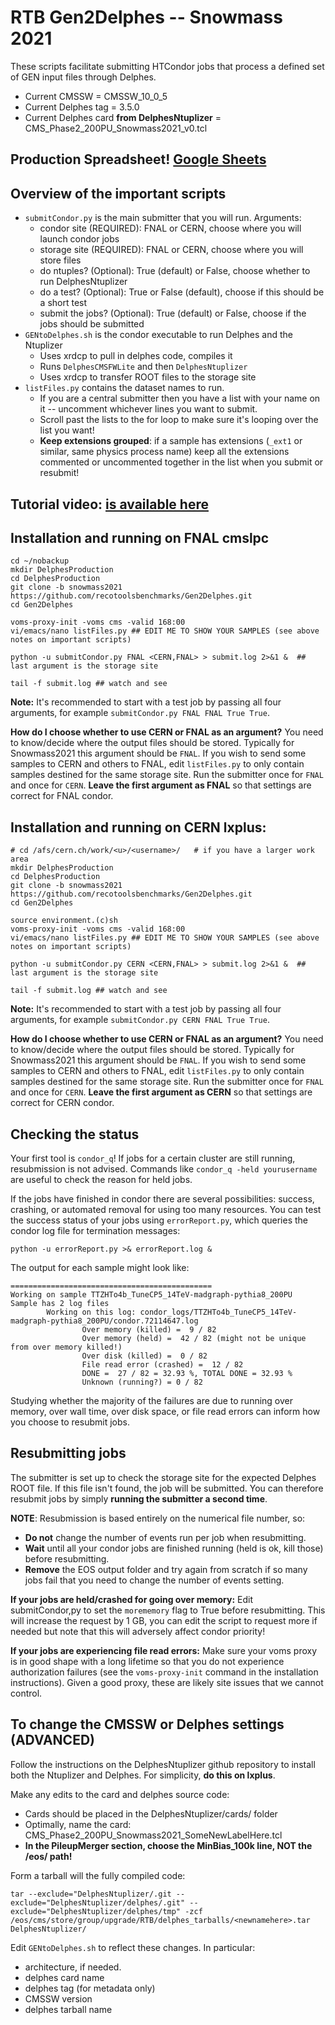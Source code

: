 # RTB Gen2Delphes -- Snowmass 2021

These scripts facilitate submitting HTCondor jobs that process a defined set of GEN input files through Delphes.

 * Current CMSSW = CMSSW_10_0_5
 * Current Delphes tag = 3.5.0
 * Current Delphes card **from DelphesNtuplizer** = CMS_Phase2_200PU_Snowmass2021_v0.tcl

## Production Spreadsheet! [Google Sheets](https://docs.google.com/spreadsheets/d/1BMxoGrp8FSIEvVfwvam0_Ae-chTedkaejfaA52epXQA/edit?usp=sharing)

## Overview of the important scripts

 * `submitCondor.py` is the main submitter that you will run. Arguments:
   * condor site (REQUIRED): FNAL or CERN, choose where you will launch condor jobs
   * storage site (REQUIRED): FNAL or CERN, choose where you will store files
   * do ntuples? (Optional): True (default) or False, choose whether to run DelphesNtuplizer
   * do a test? (Optional): True or False (default), choose if this should be a short test
   * submit the jobs? (Optional): True (default) or False, choose if the jobs should be submitted
 * `GENtoDelphes.sh` is the condor executable to run Delphes and the Ntuplizer
   * Uses xrdcp to pull in delphes code, compiles it
   * Runs `DelphesCMSFWLite` and then `DelphesNtuplizer`
   * Uses xrdcp to transfer ROOT files to the storage site
 * `listFiles.py` contains the dataset names to run. 
   * If you are a central submitter then you have a list with your name on it -- uncomment whichever lines you want to submit.
   * Scroll past the lists to the for loop to make sure it's looping over the list you want!
   * **Keep extensions grouped**: if a sample has extensions (`_ext1` or similar, same physics process name) keep all the extensions commented or uncommented together in the list when you submit or resubmit!

## Tutorial video: [is available here](https://youtu.be/wrVFHq6mAM8)

## Installation and running on FNAL cmslpc

```
cd ~/nobackup
mkdir DelphesProduction
cd DelphesProduction
git clone -b snowmass2021 https://github.com/recotoolsbenchmarks/Gen2Delphes.git 
cd Gen2Delphes

voms-proxy-init -voms cms -valid 168:00
vi/emacs/nano listFiles.py ## EDIT ME TO SHOW YOUR SAMPLES (see above notes on important scripts)

python -u submitCondor.py FNAL <CERN,FNAL> > submit.log 2>&1 &  ## last argument is the storage site

tail -f submit.log ## watch and see
```

**Note:** It's recommended to start with a test job by passing all four arguments, for example `submitCondor.py FNAL FNAL True True`. 

**How do I choose whether to use CERN or FNAL as an argument?** You need to know/decide where the output files should be stored. Typically for Snowmass2021 this argument should be `FNAL`. If you wish to send some samples to CERN and others to FNAL, edit `listFiles.py` to only contain samples destined for the same storage site. Run the submitter once for `FNAL` and once for `CERN`. **Leave the first argument as FNAL** so that settings are correct for FNAL condor.

## Installation and running on CERN lxplus:

```
# cd /afs/cern.ch/work/<u>/<username>/   # if you have a larger work area
mkdir DelphesProduction
cd DelphesProduction
git clone -b snowmass2021 https://github.com/recotoolsbenchmarks/Gen2Delphes.git 
cd Gen2Delphes

source environment.(c)sh
voms-proxy-init -voms cms -valid 168:00
vi/emacs/nano listFiles.py ## EDIT ME TO SHOW YOUR SAMPLES (see above notes on important scripts)

python -u submitCondor.py CERN <CERN,FNAL> > submit.log 2>&1 &  ## last argument is the storage site

tail -f submit.log ## watch and see
```

**Note:** It's recommended to start with a test job by passing all four arguments, for example `submitCondor.py CERN FNAL True True`. 

**How do I choose whether to use CERN or FNAL as an argument?** You need to know/decide where the output files should be stored. Typically for Snowmass2021 this argument should be `FNAL`. If you wish to send some samples to CERN and others to FNAL, edit `listFiles.py` to only contain samples destined for the same storage site. Run the submitter once for `FNAL` and once for `CERN`. **Leave the first argument as CERN** so that settings are correct for CERN condor.

## Checking the status

Your first tool is `condor_q`! If jobs for a certain cluster are still running, resubmission is not advised. Commands like `condor_q -held yourusername` are useful to check the reason for held jobs. 

If the jobs have finished in condor there are several possibilities: success, crashing, or automated removal for using too many resources. You can test the success status of your jobs using `errorReport.py`, which queries the condor log file for termination messages:

```
python -u errorReport.py >& errorReport.log &
```

The output for each sample might look like: 
```
=============================================
Working on sample TTZHTo4b_TuneCP5_14TeV-madgraph-pythia8_200PU
Sample has 2 log files
        Working on this log: condor_logs/TTZHTo4b_TuneCP5_14TeV-madgraph-pythia8_200PU/condor.72114647.log
                Over memory (killed) =  9 / 82
                Over memory (held) =  42 / 82 (might not be unique from over memory killed!)
                Over disk (killed) =  0 / 82
                File read error (crashed) =  12 / 82
                DONE =  27 / 82 = 32.93 %, TOTAL DONE = 32.93 %
                Unknown (running?) = 0 / 82
```

Studying whether the majority of the failures are due to running over memory, over wall time, over disk space, or file read errors can inform how you choose to resubmit jobs.

## Resubmitting jobs

The submitter is set up to check the storage site for the expected Delphes ROOT file. If this file isn't found, the job will be submitted. You can therefore resubmit jobs by simply **running the submitter a second time**. 

**NOTE**: Resubmission is based entirely on the numerical file number, so: 
 * **Do not** change the number of events run per job when resubmitting. 
 * **Wait** until all your condor jobs are finished running (held is ok, kill those) before resubmitting.
 * **Remove** the EOS output folder and try again from scratch if so many jobs fail that you need to change the number of events setting.  

**If your jobs are held/crashed for going over memory:** Edit submitCondor,py to set the `morememory` flag to True before resubmitting. This will increase the request by 1 GB, you can edit the script to request more if needed but note that this will adversely affect condor priority!

**If your jobs are experiencing file read errors:** Make sure your voms proxy is in good shape with a long lifetime so that you do not experience authorization failures (see the `voms-proxy-init` command in the installation instructions). Given a good proxy, these are likely site issues that we cannot control. 

## To change the CMSSW or Delphes settings (ADVANCED)

Follow the instructions on the DelphesNtuplizer github repository to install both the Ntuplizer and Delphes. For simplicity, **do this on lxplus**. 

Make any edits to the card and delphes source code:
 * Cards should be placed in the DelphesNtuplizer/cards/ folder
 * Optimally, name the card: CMS_Phase2_200PU_Snowmass2021_SomeNewLabelHere.tcl
 * **In the PileupMerger section, choose the MinBias_100k line, NOT the /eos/ path!**

Form a tarball will the fully compiled code: 

`tar --exclude="DelphesNtuplizer/.git --exclude="DelphesNtuplizer/delphes/.git" --exclude="DelphesNtuplizer/delphes/tmp" -zcf /eos/cms/store/group/upgrade/RTB/delphes_tarballs/<newnamehere>.tar DelphesNtuplizer/`

Edit `GENtoDelphes.sh` to reflect these changes. In particular:
 * architecture, if needed.
 * delphes card name
 * delphes tag (for metadata only)
 * CMSSW version
 * delphes tarball name



